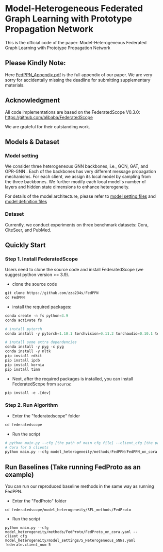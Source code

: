 # Model-Heterogeneous Federated Graph Learning with Prototype Propagation Network
This is the official code of the paper: Model-Heterogeneous Federated Graph Learning with Prototype Propagation Network



## Please Kindly Note:

Here [FedPPN_Appendix.pdf](./FedPPN_APPENDIX.pdf) is the full appendix of our paper. We are very sorry for accidentally missing the deadline for submitting supplementary materials.



## Acknowledgment

All code implementations are based on the FederatedScope V0.3.0: https://github.com/alibaba/FederatedScope 

We are grateful for their outstanding work.




## Models & Dataset

### Model setting

We consider three heterogeneous GNN backbones, i.e., GCN, GAT, and GPR-GNN . Each of the backbones has very different message propagation mechanisms. For each client, we assign its local model by sampling from the three backbones. We further modify each local model's number of layers and hidden state dimensions to enhance heterogeneity.

For details of the model architecture, please refer to [model setting files](federatedscope/model_heterogeneity/model_settings) and [model definition files](federatedscope/gfl/model)


### Dataset

Currently, we conduct experiments on three benchmark datasets: Cora, CiteSeer, and PubMed.



## Quickly Start

### Step 1. Install FederatedScope

Users need to clone the source code and install FederatedScope (we suggest python version >= 3.9).

- clone the source code

```python
git clone https://github.com/zza234s/FedPPN
cd FedPPN
```

- install the required packages:

```python
conda create -n fs python=3.9
conda activate fs

# install pytorch
conda install -y pytorch=1.10.1 torchvision=0.11.2 torchaudio=0.10.1 torchtext=0.11.1 cudatoolkit=11.3 -c pytorch -c conda-forge

# install some extra dependencies
conda install -y pyg -c pyg
conda install -y nltk
pip install rdkit
pip install ipdb
pip install kornia
pip install timm
```


- Next, after the required packages is installed, you can install FederatedScope from `source`:

```python
pip install -e .[dev]
```


### Step 2. Run Algorithm

- Enter the "federatedscope" folder

```python
cd federatedscope
```

- Run the script

```python
# python main.py --cfg [the path of main cfg file] --client_cfg [the path of model cfg file]
# Cora for 5 clients
python main.py --cfg model_heterogeneity/methods/FedPPN/FedPPN_on_cora.yaml --client_cfg model_heterogeneity/model_settings/5_Heterogeneous_GNNs.yaml federate.client_num 5
```

## Run Baselines  (Take running FedProto as an example)

You can run our reproduced baseline methods in the same way as running FedPPN.

- Enter the "FedProto" folder

```
cd federatedscope/model_heterogeneity/SFL_methods/FedProto
```

- Run the script

```
python main.py --cfg model_heterogeneity/methods/FedProto/FedProto_on_cora.yaml --client_cfg model_heterogeneity/model_settings/5_Heterogeneous_GNNs.yaml federate.client_num 5
```
